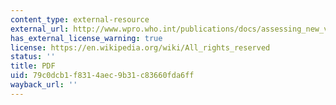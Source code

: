 ```yaml
---
content_type: external-resource
external_url: http://www.wpro.who.int/publications/docs/assessing_new_vaccines.pdf
has_external_license_warning: true
license: https://en.wikipedia.org/wiki/All_rights_reserved
status: ''
title: PDF
uid: 79c0dcb1-f831-4aec-9b31-c83660fda6ff
wayback_url: ''
---
```

